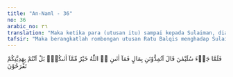 ```yaml
---
title: "An-Naml - 36"
no: 36
arabic_no: ٣٦
translation: "Maka ketika para (utusan itu) sampai kepada Sulaiman, dia (Sulaiman) berkata, “Apakah kamu akan memberi harta kepadaku? Apa yang Allah berikan kepadaku lebih baik daripada apa yang Allah berikan kepadamu; tetapi kamu merasa bangga dengan hadiahmu. "
tafsir: "Maka berangkatlah rombongan utusan Ratu Balqis menghadap Sulaiman dengan membawa hadiah-hadiah yang tidak ternilai harganya. Setelah para utusan itu menghadap Sulaiman maka ia berkata kepada mereka, \"Hai para utusan Ratu Balqis, apakah kamu bermaksud memberikan harta-hartamu kepadaku. Aku tidak akan mencari dan meminta kesenangan dan kekayaan duniawi. Aku hanya menginginkan kamu semua beserta rakyatmu mengikuti agamaku dam menyembah Allah semata, Tuhan Yang Maha Esa, tidak menyembah matahari, sebagaimana yang kamu lakukan. Allah telah menganugerahkan kepadaku nikmat-nikmat yang tak terhingga banyaknya seperti nikmat kenabian, ilmu pengetahuan, dan kerajaan yang besar. Karena nikmat itu aku dapat menguasai jin, berbicara dengan binatang-binatang, menguasai angin dan banyak lagi pengetahuan yang telah dianugerahkan Allah kepadaku. Jika aku bandingkan nikmat yang aku peroleh dengan nikmat yang kamu peroleh, maka nikmat yang kamu peroleh itu tidak ada artinya bagiku sedikit pun. Karena kamu tidak mengetahui agama Allah, maka kamu anggap bahwa harta yang banyak dan kesenangan duniawi itu dapat memuaskan hatimu. Bagiku harta itu tidak ada artinya dan tidak akan memuaskan hatiku. Kesenangan dan kebahagiaan yang aku cari ialah kesenangan dan kebahagiaan yang abadi, sesuai dengan yang dijanjikan Allah kepada hamba-hamba-Nya yang saleh.\" \n\nSelanjutnya Sulaiman menyatakan kepada para utusan Ratu Balqis, \"Jika kamu sekalian tidak memenuhi seruanku, maka kembalilah kamu kepada kaummu. Kami akan datang membawa pasukan tentara yang lengkap yang terdiri atas manusia, jin, dan binatang-binatang yang kamu tidak akan sanggup melawannya. Kami akan mengusir setiap orang yang menghalangi tentaraku dari negeri dan kampung halaman mereka, dan mereka akan dijadikan orang-orang yang hina, sebagai tawanan atau dijadikan budak.\""
---
```


فَلَمَّا جَاۤءَ سُلَيْمٰنَ قَالَ اَتُمِدُّوْنَنِ بِمَالٍ فَمَآ اٰتٰىنِ  َۧ اللّٰهُ خَيْرٌ مِّمَّآ اٰتٰىكُمْۚ بَلْ اَنْتُمْ بِهَدِيَّتِكُمْ تَفْرَحُوْنَ  

